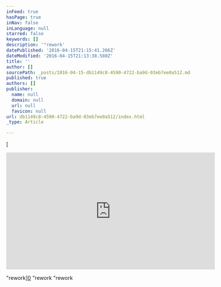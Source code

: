```yaml
---
inFeed: true
hasPage: true
inNav: false
inLanguage: null
starred: false
keywords: []
description: '"rework'
datePublished: '2016-04-15T21:15:41.266Z'
dateModified: '2016-04-15T21:13:38.580Z'
title: ''
author: []
sourcePath: _posts/2016-04-15-db1149c8-4590-4722-ba9d-03eb7ee0a512.md
published: true
authors: []
publisher:
  name: null
  domain: null
  url: null
  favicon: null
url: db1149c8-4590-4722-ba9d-03eb7ee0a512/index.html
_type: Article

---
```

[

<iframe width="560" height="315" src="https://www.youtube.com/embed/ucJF8kuimgI" frameborder="0" allowfullscreen="allowfullscreen" style=""></iframe>

"rework][0]
"rework
"rework

[0]: href
